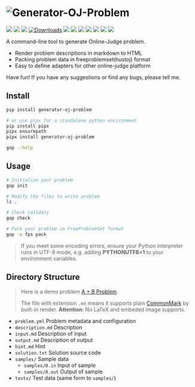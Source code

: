 # ![Generator-OJ-Problem](https://socialify.git.ci/StardustDL/generator-oj-problem/image?description=1&font=Bitter&forks=1&issues=1&language=1&owner=1&pulls=1&stargazers=1&theme=Light)

[![](https://github.com/StardustDL/generator-oj-problem/workflows/CI/badge.svg)](https://github.com/StardustDL/generator-oj-problem/actions) [![](https://img.shields.io/github/license/StardustDL/generator-oj-problem.svg)](https://github.com/StardustDL/generator-oj-problem/blob/master/LICENSE) [![](https://img.shields.io/pypi/v/generator-oj-problem)](https://pypi.org/project/generator-oj-problem/) [![Downloads](https://pepy.tech/badge/generator-oj-problem?style=flat)](https://pepy.tech/project/generator-oj-problem) ![](https://img.shields.io/pypi/implementation/generator-oj-problem.svg?logo=pypi) ![](https://img.shields.io/pypi/pyversions/generator-oj-problem.svg?logo=pypi) ![](https://img.shields.io/pypi/wheel/generator-oj-problem.svg?logo=pypi) ![](https://img.shields.io/badge/Linux-yes-success?logo=linux) ![](https://img.shields.io/badge/Windows-yes-success?logo=windows) ![](https://img.shields.io/badge/MacOS-yes-success?logo=apple) ![](https://img.shields.io/badge/BSD-yes-success?logo=freebsd)

A command-line tool to generate Online-Judge problem.

- Render problem descriptions in markdown to HTML
- Packing problem data in freeproblemset(hustoj) format
- Easy to define adapters for other online-judge platform

Have fun! If you have any suggestions or find any bugs, please tell me.

## Install

```sh
pip install generator-oj-problem

# or use pipx for a standalone python environment
pip install pipx
pipx ensurepath
pipx install generator-oj-problem

gop --help
```

## Usage

```sh
# Initialize your problem
gop init

# Modify the files to write problem
ls .

# Check validaty
gop check

# Pack your problem in FreeProblemSet format
gop -a fps pack
```

> If you meet some encoding errors, ensure your Python interpreter runs in UTF-8 mode, e.g. adding **PYTHONUTF8=1** to your environment variables.

## Directory Structure

> Here is a demo problem [A + B Problem](https://github.com/StardustDL/generator-oj-problem/tree/master/demo).
> 
> The file with extension `.md` means it supports plain [CommonMark](https://commonmark.org/) by built-in render. **Attention**: No LaTeX and embeded image supports.

- `problem.yml` Problem metadata and configuration
- `description.md` Description
- `input.md` Description of input
- `output.md` Description of output
- `hint.md` Hint
- `solution.txt` Solution source code
- `samples/` Sample data
   - `samples/0.in` Input of sample
   - `samples/0.out` Output of sample
- `tests/` Test data (same form to `samples/`)
